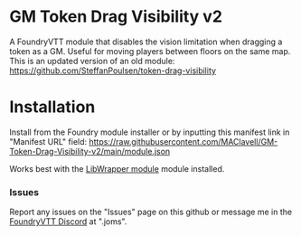 # GM Token Drag Visibility v2
A FoundryVTT module that disables the vision limitation when dragging a token as a GM. Useful for moving players between floors on the same map. This is an updated version of an old module: https://github.com/SteffanPoulsen/token-drag-visibility

# Installation
Install from the Foundry module installer or by inputting this manifest link in "Manifest URL" field: https://raw.githubusercontent.com/MAClavell/GM-Token-Drag-Visibility-v2/main/module.json

Works best with the [LibWrapper module](https://github.com/ruipin/fvtt-lib-wrapper) module installed.

### Issues
Report any issues on the "Issues" page on this github or message me in the [FoundryVTT Discord](https://discord.gg/foundryvtt) at ".joms".
